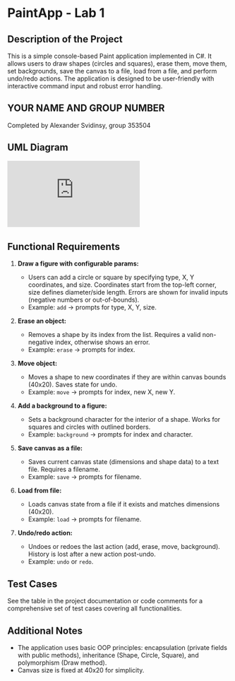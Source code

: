 # PaintApp - Lab 1

## Description of the Project
This is a simple console-based Paint application implemented in C#. It allows users to draw shapes (circles and squares), erase them, move them, set backgrounds, save the canvas to a file, load from a file, and perform undo/redo actions. The application is designed to be user-friendly with interactive command input and robust error handling.

## YOUR NAME AND GROUP NUMBER
Completed by Alexander Svidinsy, group 353504
## UML Diagram
![UML Diagram](https://github.com/qwint2ez/PaintApp/blob/main/uml_diagram.pdf)  

## Functional Requirements
1. **Draw a figure with configurable params:**  
   - Users can add a circle or square by specifying type, X, Y coordinates, and size. Coordinates start from the top-left corner, size defines diameter/side length. Errors are shown for invalid inputs (negative numbers or out-of-bounds).
   - Example: `add` → prompts for type, X, Y, size.

2. **Erase an object:**  
   - Removes a shape by its index from the list. Requires a valid non-negative index, otherwise shows an error.
   - Example: `erase` → prompts for index.

3. **Move object:**  
   - Moves a shape to new coordinates if they are within canvas bounds (40x20). Saves state for undo.
   - Example: `move` → prompts for index, new X, new Y.

4. **Add a background to a figure:**  
   - Sets a background character for the interior of a shape. Works for squares and circles with outlined borders.
   - Example: `background` → prompts for index and character.

5. **Save canvas as a file:**  
   - Saves current canvas state (dimensions and shape data) to a text file. Requires a filename.
   - Example: `save` → prompts for filename.

6. **Load from file:**  
   - Loads canvas state from a file if it exists and matches dimensions (40x20).
   - Example: `load` → prompts for filename.

7. **Undo/redo action:**  
   - Undoes or redoes the last action (add, erase, move, background). History is lost after a new action post-undo.
   - Example: `undo` or `redo`.

## Test Cases
See the table in the project documentation or code comments for a comprehensive set of test cases covering all functionalities.

## Additional Notes
- The application uses basic OOP principles: encapsulation (private fields with public methods), inheritance (Shape, Circle, Square), and polymorphism (Draw method).
- Canvas size is fixed at 40x20 for simplicity.
